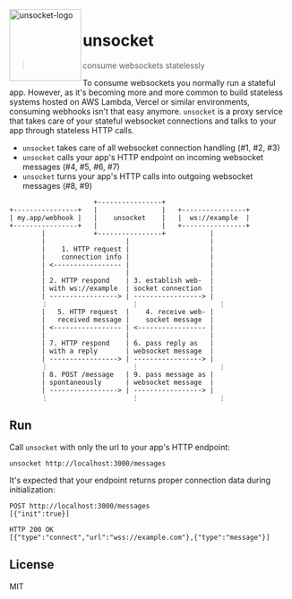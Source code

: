 <img align="left" alt="unsocket-logo" width="128" src="https://user-images.githubusercontent.com/198988/88155428-5cfb5000-cc08-11ea-9290-67259425178b.png" />


# unsocket

> consume websockets statelessly

To consume websockets you normally run a stateful app.
However, as it's becoming more and more common to build stateless systems hosted on AWS Lambda, Vercel or similar environments, consuming webhooks isn't that easy anymore.
`unsocket` is a proxy service that takes care of your stateful websocket connections and talks to your app through stateless HTTP calls.

* `unsocket` takes care of all websocket connection handling (#1, #2, #3)
* `unsocket` calls your app's HTTP endpoint on incoming websocket messages (#4, #5, #6, #7)
* `unsocket` turns your app's HTTP calls into outgoing websocket messages (#8, #9)

```
                     +----------------+
+----------------+   |                |   +----------------+
| my.app/webhook |   |    unsocket    |   |  ws://example  | 
+----------------+   |                |   +----------------+
        |            +----------------+           |
        |                    |                    |
        |    1. HTTP request |                    |
        |    connection info |                    |
        | <----------------- |                    |
        |                    |                    |
        | 2. HTTP respond    | 3. establish web-  |
        | with ws://example  | socket connection  |
        | -----------------> | -----------------> |
        ⋮                     ⋮                    ⋮
        |   5. HTTP request  |    4. receive web- |
        |   received message |    socket message  |
        | <----------------- | <----------------- |
        |                    |                    |
        | 7. HTTP respond    | 6. pass reply as   |
        | with a reply       | websocket message  |
        | -----------------> | -----------------> |
        ⋮                     ⋮                    ⋮
        | 8. POST /message   | 9. pass message as |
        | spontaneously      | websocket message  |
        | -----------------> | -----------------> |
        ⋮                     ⋮                    ⋮
```

## Run

Call `unsocket` with only the url to your app's HTTP endpoint:

```
unsocket http://localhost:3000/messages
```

It's expected that your endpoint returns proper connection data during initialization:

```
POST http://localhost:3000/messages
[{"init":true}]

HTTP 200 OK
[{"type":"connect","url":"wss://example.com"},{"type":"message"}]
```

## License

MIT
